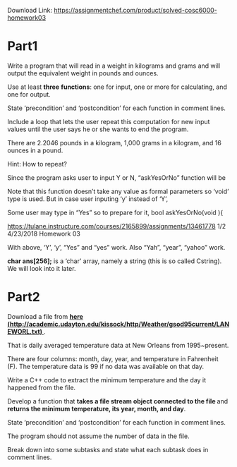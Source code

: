 Download Link: https://assignmentchef.com/product/solved-cosc6000-homework03
<br>
<h1>Part1</h1>

Write a program that will read in a weight in kilograms and grams and will output the equivalent weight in pounds and ounces.

Use at least <strong>three</strong> <strong>functions</strong>: one for input, one or more for calculating, and one for output.

State ‘precondition’ and ‘postcondition’ for each function in comment lines.

Include a loop that lets the user repeat this computation for new input values until the user says he or she wants to end the program.

There are 2.2046 pounds in a kilogram, 1,000 grams in a kilogram, and 16 ounces in a pound.

Hint: How to repeat?

Since the program asks user to input Y or N, “askYesOrNo” function will be

Note that this function doesn’t take any value as formal parameters so ‘void’ type is used. But in case user inputing ‘y’ instead of ‘Y’,

Some user may type in “Yes” so to prepare for it, bool askYesOrNo(void ){

https://tulane.instructure.com/courses/2165899/assignments/13461778           1/2 4/23/2018           Homework 03

With above, ‘Y’, ‘y’, “Yes” and “yes” work. Also “Yah”, “year”, “yahoo” work.

<strong>char ans[256];</strong> is a ‘char’ array, namely a string (this is so called C­string). We will look into it later.

<h1>Part2</h1>

Download a file from <strong><u>here</u></strong><strong><u> (http://academic.uda</u></strong><strong>y<u>ton.edu/kissock/http/Weather/</u>g<u>sod95current/LANEWORL.txt) </u></strong>.

That is daily averaged temperature data at New Orleans from 1995~present.

There are four columns: month, day, year, and temperature in Fahrenheit (F). The temperature data is ­99 if no data was available on that day.

Write a C++ code to extract the minimum temperature and the day it happened from the file.

Develop a function that <strong>takes a file stream object connected to the file </strong>and <strong>returns the minimum temperature, its year, month, and day</strong>.

State ‘precondition’ and ‘postcondition’ for each function in comment lines.

The program should not assume the number of data in the file.

Break down into some subtasks and state what each subtask does in comment lines.